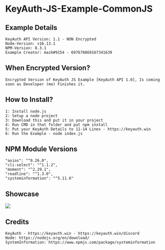 # KeyAuth-JS-Example-CommonJS

## **Example Details**
```
KeyAuth API Version: 1.1 - NON Encrypted
Node-Version: v16.13.1
NPM-Version: 8.3.1
Example Creator: mazk#9154 - 697678869167341639
```

## **When Encrypted Version?**
```
Encrypted Version of KeyAuth JS Example [KeyAuth API 1.0], Is coming soon as Developer (me) Finishes it.
```

## **How to Install?**
```
1: Install node.js
2: Setup a node project
3: Download this and put it in your project
4: Run CMD in that folder and put npm install
5: Put your KeyAuth Details to 11-14 Lines - https://keyauth.win
6: Run the Example - node index.js
```

## **NPM Module Versions**
```
"axios": "^0.26.0",
"cli-select": "^1.1.2",
"moment": "^2.29.1",
"readline": "^1.3.0",
"systeminformation": "^5.11.6"
```

## Showcase
[![](https://i.imgur.com/NVGyLVM.png)](https://streamable.com/bo2m20)


## **Credits** 
```
KeyAuth - https://keyauth.win - https://keyauth.win/discord
Node: https://nodejs.org/en/download/
SystemInformation: https://www.npmjs.com/package/systeminformation
```
